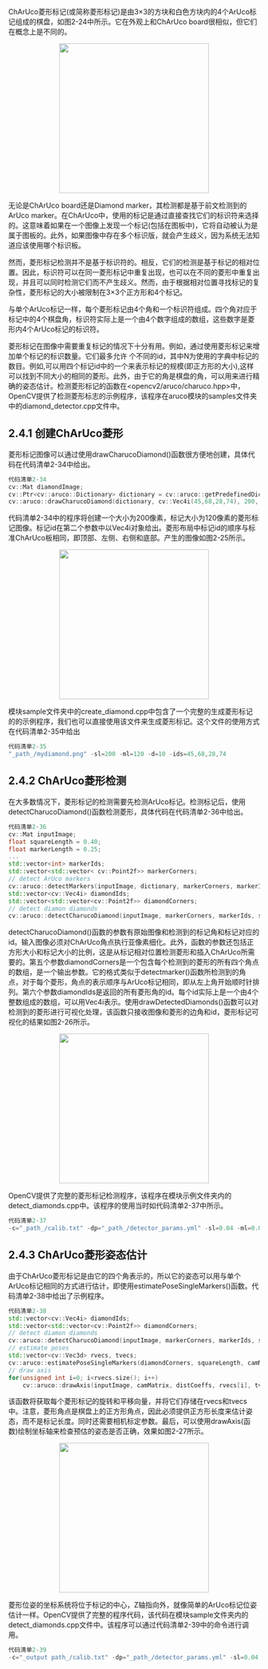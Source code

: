ChArUco菱形标记(或简称菱形标记)是由3×3的方块和白色方块内的4个ArUco标记组成的棋盘，如图2-24中所示。它在外观上和ChArUco board很相似，但它们在概念上是不同的。  
<p align="center">
<img src="https://img-blog.csdnimg.cn/20200224110740699.png" height="300">
</p>

无论是ChArUco board还是Diamond marker，其检测都是基于前文检测到的ArUco marker。在ChArUco中，使用的标记是通过直接查找它们的标识符来选择的。这意味着如果在一个图像上发现一个标记(包括在图板中)，它将自动被认为是属于图板的。此外，如果图像中存在多个标识版，就会产生歧义，因为系统无法知道应该使用哪个标识板。

然而，菱形标记检测并不是基于标识符的。相反，它们的检测是基于标记的相对位置。因此，标识符可以在同一菱形标记中重复出现，也可以在不同的菱形中重复出现，并且可以同时检测它们而不产生歧义。然而，由于根据相对位置寻找标记的复杂性，菱形标记的大小被限制在3×3个正方形和4个标记。

与单个ArUco标记一样，每个菱形标记由4个角和一个标识符组成。四个角对应于标记中的4个棋盘角，标识符实际上是一个由4个数字组成的数组，这些数字是菱形内4个ArUco标记的标识符。

菱形标记在图像中需要重复标记的情况下十分有用。例如，通过使用菱形标记来增加单个标记的标识数量。它们最多允许 个不同的id，其中N为使用的字典中标记的数目。例如,可以用四个标记id中的一个来表示标记的规模(即正方形的大小),这样可以找到不同大小的相同的菱形。此外，由于它的角是棋盘的角，可以用来进行精确的姿态估计。检测菱形标记的函数在<opencv2/aruco/charuco.hpp>中，OpenCV提供了检测菱形标志的示例程序，该程序在aruco模块的samples文件夹中的diamond_detector.cpp文件中。

## 2.4.1	创建ChArUco菱形
菱形标记图像可以通过使用drawCharucoDiamond()函数很方便地创建，具体代码在代码清单2-34中给出。
```cpp
代码清单2-34
cv::Mat diamondImage;
cv::Ptr<cv::aruco::Dictionary> dictionary = cv::aruco::getPredefinedDictionary(cv::aruco::DICT_6X6_250);
cv::aruco::drawCharucoDiamond(dictionary, cv::Vec4i(45,68,28,74), 200, 120, markerImage);
```
代码清单2-34中的程序将创建一个大小为200像素，标记大小为120像素的菱形标记图像。标记id在第二个参数中以Vec4i对象给出。菱形布局中标记id的顺序与标准ChArUco板相同，即顶部、左侧、右侧和底部。产生的图像如图2-25所示。
<p align="center">
<img src="https://img-blog.csdnimg.cn/20200224111303855.png" height="300">
</p>
模块sample文件夹中的create_diamond.cpp中包含了一个完整的生成菱形标记的的示例程序，我们也可以直接使用该文件来生成菱形标记。这个文件的使用方式在代码清单2-35中给出

```cpp
代码清单2-35
"_path_/mydiamond.png" -sl=200 -ml=120 -d=10 -ids=45,68,28,74
```
## 2.4.2	ChArUco菱形检测
在大多数情况下，菱形标记的检测需要先检测ArUco标记。检测标记后，使用detectCharucoDiamond()函数检测菱形，具体代码在代码清单2-36中给出。

```cpp
代码清单2-36
cv::Mat inputImage;
float squareLength = 0.40;
float markerLength = 0.25;
...
std::vector<int> markerIds;
std::vector<std::vector< cv::Point2f>> markerCorners;
// detect ArUco markers
cv::aruco::detectMarkers(inputImage, dictionary, markerCorners, markerIds);
std::vector<cv::Vec4i> diamondIds;
std::vector<std::vector<cv::Point2f>> diamondCorners;
// detect diamon diamonds
cv::aruco::detectCharucoDiamond(inputImage, markerCorners, markerIds, squareLength / markerLength, diamondCorners, diamondIds);
```
detectCharucoDiamond()函数的参数有原始图像和检测到的标记角和标记对应的id。输入图像必须对ChArUco角点执行亚像素细化。此外，函数的参数还包括正方形大小和标记大小的比例，这是从标记相对位置检测菱形和插入ChArUco所需要的。第五个参数diamondCorners是一个包含每个检测到的菱形的所有四个角点的数组，是一个输出参数。它的格式类似于detectmarker()函数所检测到的角点，对于每个菱形，角点的表示顺序与ArUco标记相同，即从左上角开始顺时针排列。第六个参数diamondIds是返回的所有菱形角的id。每个id实际上是一个由4个整数组成的数组，可以用Vec4i表示。使用drawDetectedDiamonds()函数可以对检测到的菱形进行可视化处理，该函数只接收图像和菱形的边角和id，菱形标记可视化的结果如图2-26所示。

<p align="center">
<img src="https://img-blog.csdnimg.cn/20200224111709324.png" height="300">
</p>

OpenCV提供了完整的菱形标记检测程序，该程序在模块示例文件夹内的detect_diamonds.cpp中。该程序的使用当时如代码清单2-37中所示。

```cpp
代码清单2-37
-c="_path_/calib.txt" -dp="_path_/detector_params.yml" -sl=0.04 -ml=0.02 -d=10
```
## 2.4.3	ChArUco菱形姿态估计
由于ChArUco菱形标记是由它的四个角表示的，所以它的姿态可以用与单个ArUco标记相同的方式进行估计，即使用estimatePoseSingleMarkers()函数。代码清单2-38中给出了示例程序。
```cpp
代码清单2-38
std::vector<cv::Vec4i> diamondIds;
std::vector<std::vector<cv::Point2f>> diamondCorners;
// detect diamon diamonds
cv::aruco::detectCharucoDiamond(inputImage, markerCorners, markerIds, squareLength / markerLength, diamondCorners, diamondIds);
// estimate poses
std::vector<cv::Vec3d> rvecs, tvecs;
cv::aruco::estimatePoseSingleMarkers(diamondCorners, squareLength, camMatrix, distCoeffs, rvecs, tvecs);
// draw axis
for(unsigned int i=0; i<rvecs.size(); i++)
    cv::aruco::drawAxis(inputImage, camMatrix, distCoeffs, rvecs[i], tvecs[i], axisLength);
```
该函数将获取每个菱形标记的旋转和平移向量，并将它们存储在rvecs和tvecs中。注意，菱形角点是棋盘上的正方形角点，因此必须提供正方形长度来估计姿态，而不是标记长度。同时还需要相机标定参数。最后，可以使用drawAxis(函数)绘制坐标轴来检查预估的姿态是否正确，效果如图2-27所示。

<p align="center">
<img src="https://img-blog.csdnimg.cn/20200224112203454.png" height="300">
</p>
菱形位姿的坐标系统将位于标记的中心，Z轴指向外，就像简单的ArUco标记位姿估计一样。OpenCV提供了完整的程序代码，该代码在模块sample文件夹内的detect_diamonds.cpp文件中。该程序可以通过代码清单2-39中的命令进行调用。

```cpp
代码清单2-39
-c="_output path_/calib.txt" -dp="_path_/detector_params.yml" -sl=0.04 -ml=0.02 -d=10
```

